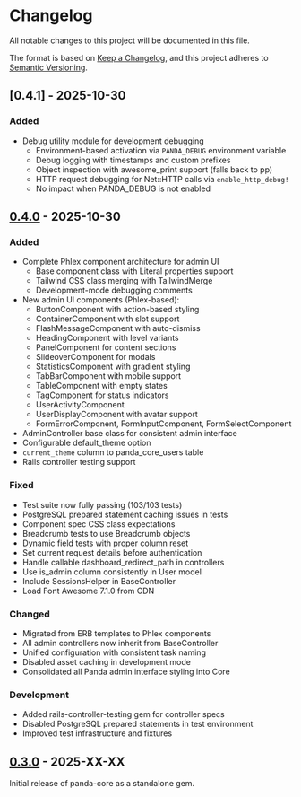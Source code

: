 # Changelog

All notable changes to this project will be documented in this file.

The format is based on [Keep a Changelog](https://keepachangelog.com/en/1.1.0/),
and this project adheres to [Semantic Versioning](https://semver.org/spec/v2.0.0.html).

## [0.4.1] - 2025-10-30

### Added
- Debug utility module for development debugging
  - Environment-based activation via `PANDA_DEBUG` environment variable
  - Debug logging with timestamps and custom prefixes
  - Object inspection with awesome_print support (falls back to pp)
  - HTTP request debugging for Net::HTTP calls via `enable_http_debug!`
  - No impact when PANDA_DEBUG is not enabled

## [0.4.0] - 2025-10-30

### Added
- Complete Phlex component architecture for admin UI
  - Base component class with Literal properties support
  - Tailwind CSS class merging with TailwindMerge
  - Development-mode debugging comments
- New admin UI components (Phlex-based):
  - ButtonComponent with action-based styling
  - ContainerComponent with slot support
  - FlashMessageComponent with auto-dismiss
  - HeadingComponent with level variants
  - PanelComponent for content sections
  - SlideoverComponent for modals
  - StatisticsComponent with gradient styling
  - TabBarComponent with mobile support
  - TableComponent with empty states
  - TagComponent for status indicators
  - UserActivityComponent
  - UserDisplayComponent with avatar support
  - FormErrorComponent, FormInputComponent, FormSelectComponent
- AdminController base class for consistent admin interface
- Configurable default_theme option
- `current_theme` column to panda_core_users table
- Rails controller testing support

### Fixed
- Test suite now fully passing (103/103 tests)
- PostgreSQL prepared statement caching issues in tests
- Component spec CSS class expectations
- Breadcrumb tests to use Breadcrumb objects
- Dynamic field tests with proper column reset
- Set current request details before authentication
- Handle callable dashboard_redirect_path in controllers
- Use is_admin column consistently in User model
- Include SessionsHelper in BaseController
- Load Font Awesome 7.1.0 from CDN

### Changed
- Migrated from ERB templates to Phlex components
- All admin controllers now inherit from BaseController
- Unified configuration with consistent task naming
- Disabled asset caching in development mode
- Consolidated all Panda admin interface styling into Core

### Development
- Added rails-controller-testing gem for controller specs
- Disabled PostgreSQL prepared statements in test environment
- Improved test infrastructure and fixtures

## [0.3.0] - 2025-XX-XX

Initial release of panda-core as a standalone gem.

[0.4.0]: https://github.com/tastybamboo/panda-core/releases/tag/v0.4.0
[0.3.0]: https://github.com/tastybamboo/panda-core/releases/tag/v0.3.0
